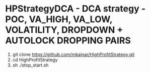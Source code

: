 # HPStrategyDCA - DCA strategy - POC, VA_HIGH, VA_LOW, VOLATILITY, DROPDOWN + AUTOLOCK DROPPING PAIRS

1) git clone https://github.com/mkajnar/HighProfitStrategy.git
2) cd HighProfitStrategy
3) sh ./stop_start.sh
   
